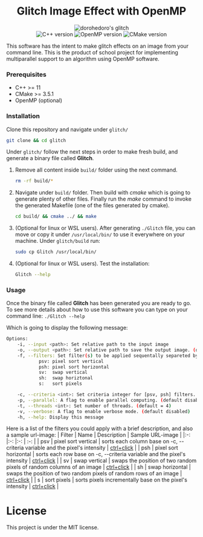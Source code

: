 <h1 align="center" >Glitch Image Effect with OpenMP </h1>

<div align="center">
<img alt="dorohedoro's glitch" src="/../with_test_examples/examples/pixel_sorting_filter/14_vertical.png">
</div>
<div align="center">
<img alt="C++ version" src="https://img.shields.io/badge/C++-v11-blue?style=flat-square">
<img alt="OpenMP version" src="https://img.shields.io/badge/OpenMP-blue?style=flat-square">
<img alt="CMake version" src="https://img.shields.io/badge/CMake-3.5.1-success?style=flat-square">
</div>

This software has the intent to make glitch effects on an image from your command line.
This is the product of school project for implementing multiparallel support to an algorithm using OpenMP software.

### Prerequisites
* C++ >= 11
* CMake >= 3.5.1
* OpenMP (optional)

### Installation
Clone this repository and navigate under `glitch/`
```bash
git clone && cd glitch
```

Under `glitch/` follow the next steps in order to make fresh build, and generate a binary file called **Glitch**.

1. Remove all content inside `build/` folder using the next command.
    ```bash
    rm -rf build/*
    ```

2. Navigate under `build/` folder. Then build with *cmake* which is going to generate plenty of other files.
Finally run the *make* command to invoke the generated Makefile (one of the files generated by cmake).
    ```bash
    cd build/ && cmake ../ && make
    ```

3. (Optional for linux or WSL users). After generating `./Glitch` file, you can move or copy it under `/usr/local/bin/` to use it everywhere on your machine. Under `glitch/build` run:
    ```bash
    sudo cp Glitch /usr/local/bin/
    ```

4. (Optional for linux or WSL users). Test the installation: 
    ```bash
    Glitch --help
    ```

### Usage
Once the binary file called **Glitch** has been generated you are ready to go. To see more details about how to use this software you can type on your command line: ```./Glitch --help```
    
Which is going to display the following message:
```bash
Options:
    -i, --input <path>: Set relative path to the input image
    -o, --output <path>: Set relative path to save the output image. (default = './output.png')
    -f, --filters: Set filter(s) to be applied sequentally separeted by comma (e.g. psv,sv,psv,...). (default = psh)
            psv: pixel sort vertical
            psh: pixel sort horizontal
            sv:  swap vertical
            sh:  swap horiztonal
            s:   sort pixels

    -c, --criteria <int>: Set criteria integer for [psv, psh] filters. Recommended value between 0 - 255. (default = 35)
    -p, --parallel: A flag to enable parallel computing. (default disabled; default threads = 4)
    -t, --threads <int>: Set number of threads. (default = 4)
    -v, --verbose: A flag to enable verbose mode. (default disabled)
    -h, --help: Display this message
``` 

Here is a list of the filters you could apply with a brief description, and also a sample url-image:
| Filter | Name                    | Description                                                                 | Sample URL-image |
|:-:     |:-:                      |:-:                                                                          | :-: |
| psv    | pixel sort vertical     | sorts each column base on -c, --criteria variable and the pixel's intensity | [ctrl+click](https://github.com/MenesesGHZ/glitch/blob/with_test_examples/examples/pixel_sorting_filter/14_vertical.png)    |
| psh    | pixel sort horizontal   | sorts each row base on -c, --criteria variable and the pixel's intensity  | [ctrl+click](https://github.com/MenesesGHZ/glitch/blob/with_test_examples/examples/pixel_sorting_filter/14_horizontal.png)  |
| sv     | swap vertical           | swaps the position of two random pixels of random columns of an image |  [ctrl+click](https://github.com/MenesesGHZ/glitch/blob/with_test_examples/examples/swap_vertical_filter/2.png)         |
| sh     | swap horizontal         | swaps the position of two random pixels of random rows of an image  | [ctrl+click](https://github.com/MenesesGHZ/glitch/blob/with_test_examples/examples/swap_horizontal_filter/2.png)            |
|  s     | sort pixels             | sorts pixels incrementally base on the pixel's intensity  | [ctrl+click](https://github.com/MenesesGHZ/glitch/blob/with_test_examples/examples/sort_filter/10.png)                      |



# License
This project is under the MIT license.
